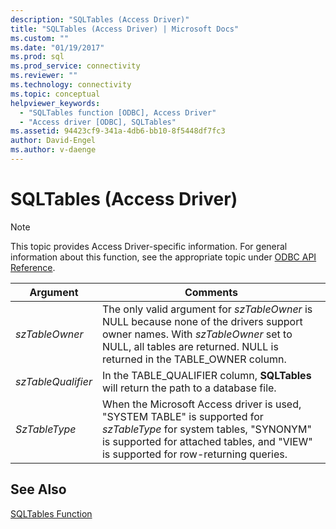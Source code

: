 ```yaml
---
description: "SQLTables (Access Driver)"
title: "SQLTables (Access Driver) | Microsoft Docs"
ms.custom: ""
ms.date: "01/19/2017"
ms.prod: sql
ms.prod_service: connectivity
ms.reviewer: ""
ms.technology: connectivity
ms.topic: conceptual
helpviewer_keywords: 
  - "SQLTables function [ODBC], Access Driver"
  - "Access driver [ODBC], SQLTables"
ms.assetid: 94423cf9-341a-4db6-bb10-8f5448df7fc3
author: David-Engel
ms.author: v-daenge
---
```

# SQLTables (Access Driver)
> [!NOTE]  
>  This topic provides Access Driver-specific information. For general information about this function, see the appropriate topic under [ODBC API Reference](../../odbc/reference/syntax/odbc-api-reference.md).  
  
|Argument|Comments|  
|--------------|--------------|  
|*szTableOwner*|The only valid argument for *szTableOwner* is NULL because none of the drivers support owner names. With *szTableOwner* set to NULL, all tables are returned. NULL is returned in the TABLE_OWNER column.|  
|*szTableQualifier*|In the TABLE_QUALIFIER column, **SQLTables** will return the path to a database file.|  
|*SzTableType*|When the Microsoft Access driver is used, "SYSTEM TABLE" is supported for *szTableType* for system tables, "SYNONYM" is supported for attached tables, and "VIEW" is supported for row-returning queries.|  
  
## See Also  
 [SQLTables Function](../../odbc/reference/syntax/sqltables-function.md)
